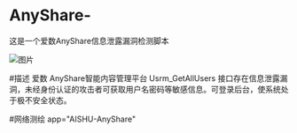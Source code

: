 # AnyShare-
这是一个爱数AnyShare信息泄露漏洞检测脚本

![图片](https://github.com/user-attachments/assets/c5684e86-755b-4c7e-be07-596274013329)

#描述
爱数 AnyShare智能内容管理平台 Usrm_GetAllUsers 接口存在信息泄露漏洞，未经身份认证的攻击者可获取用户名密码等敏感信息。可登录后台，使系统处于极不安全状态。  

#网络测绘
app="AISHU-AnyShare"
